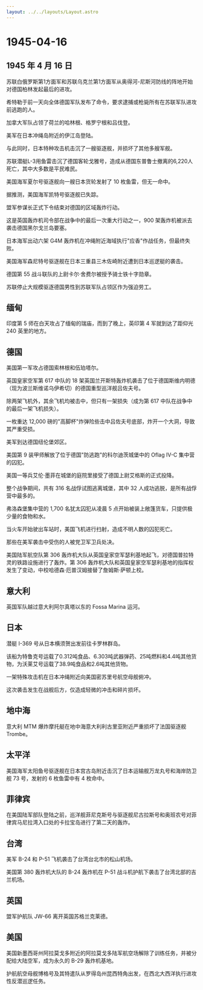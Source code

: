 ```yaml
---
layout: ../../layouts/Layout.astro
---
```


# 1945-04-16

## 1945 年 4 月 16 日

苏联白俄罗斯第1方面军和苏联乌克兰第1方面军从奥得河-尼斯河防线的阵地开始对德国柏林发起最后的进攻。

希特勒于前一天向全体德国军队发布了命令，要求逮捕或枪毙所有在苏联军队进攻前逃跑的人。

加拿大军队占领了荷兰的哈林根、格罗宁根和吕伐登。

美军在日本冲绳岛附近的伊江岛登陆。

与此同时，日本特种攻击机击沉了一艘驱逐舰，并损坏了其他多艘军舰。

苏联潜艇L-3用鱼雷击沉了德国客轮戈雅号，造成从德国东普鲁士撤离的6,220人死亡，其中大多数是平民难民。

美国海军夏尔号驱逐舰向一艘日本货轮发射了 10 枚鱼雷，但无一命中。

据推测，美国海军凯特号驱逐舰已失踪。

盟军参谋长正式下令结束对德国的区域轰炸行动。

这是英国轰炸机司令部在战争中的最后一次重大行动之一，900
架轰炸机被派去袭击德国黑尔戈兰岛要塞。

日本海军出动六架 G4M
轰炸机在冲绳附近海域执行"应香"作战任务，但最终失败。

美国海军森尼特号驱逐舰在日本三重县三木佐崎附近遭到日本巡逻艇的袭击。

德国第 55 战斗联队的上尉卡尔·舍费尔被授予骑士铁十字勋章。

苏联停止大规模驱逐德国男性到苏联军队占领区作为强迫劳工。

## 缅甸

印度第 5 师在白天攻占了缅甸的瑞庙，而到了晚上，英印第 4 军就到达了距仰光
240 英里的地方。

## 德国

美国第一军攻占德国索林根和伍珀塔尔。

英国皇家空军第 617 中队的 18
架英国兰开斯特轰炸机袭击了位于德国斯维内明德（现为波兰斯维诺乌伊希切）的德国重型巡洋舰吕佐夫号。

除两架飞机外，其余飞机均被击中，但只有一架损失（成为第 617
中队在战争中的最后一架飞机损失）。

一枚重达 12,000
磅的"高脚杯"炸弹险些击中吕佐夫号底部，炸开一个大洞，导致其严重受损。

美军到达德国纽伦堡郊区。

美国第 9 装甲师解放了位于德国"防逃跑"的科尔迪茨城堡中的 Oflag IV-C
集中营的囚犯。

美国一等兵艾伦·墨菲在城堡的庭院里接受了德国上尉艾格斯的正式投降。

整个战争期间，共有 316 名战俘试图逃离城堡，其中 32
人成功逃脱，是所有战俘营中最多的。

弗洛森堡集中营的 1,700 名犹太囚犯从凌晨 5
点开始被装上敞篷货车，只提供极少量的食物和水。

当火车开始驶出车站时，美国飞机进行扫射，造成不明人数的囚犯死亡。

那些在美军袭击中受伤的人被党卫军卫兵处决。

美国陆军航空队第 306
轰炸机大队从英国皇家空军瑟利基地起飞，对德国普拉特灵的铁路设施进行了轰炸。第
306
轰炸机大队和英国皇家空军瑟利基地的指挥权发生了变动，中校哈德森·厄普汉姆接替了詹姆斯·萨顿上校。

## 意大利

英国军队越过意大利阿尔真塔以东的 Fossa Marina 运河。

## 日本

潜艇 I-369 号从日本横须贺出发前往卡罗林群岛。

该船为特鲁克号运载了0.312吨食品、6.303吨武器弹药、25吨燃料和4.4吨其他货物，为沃莱艾号运载了38.9吨食品和2.6吨其他货物。

一架特殊攻击机在日本冲绳附近向美国密苏里号航空母舰俯冲。

这次袭击发生在战舰后方，仅造成轻微的冲击和碎片损坏。

## 地中海

意大利 MTM 爆炸摩托艇在地中海意大利利古里亚附近严重损坏了法国驱逐舰
Trombe。

## 太平洋

美国海军太阳鱼号驱逐舰在日本宫古岛附近击沉了日本运输舰万龙丸号和海岸防卫舰
73 号，发射的 6 枚鱼雷中有 4 枚命中。

## 菲律宾

在美国陆军部队登陆之前，巡洋舰菲尼克斯号与驱逐舰尼古拉斯号和奥班农号对菲律宾马尼拉湾入口处的卡拉宝岛进行了第二天的轰炸。

## 台湾

美军 B-24 和 P-51 飞机袭击了台湾台北市的松山机场。

美国第 380 轰炸机大队的 B-24 轰炸机在 P-51
战斗机护航下袭击了台湾北部的吉兰机场。

## 英国

盟军护航队 JW-66 离开英国苏格兰克莱德。

## 美国

美国新墨西哥州阿拉莫戈多附近的阿拉莫戈多陆军航空场解除了训练任务，并被分配给大陆空军，成为永久的
B-29 轰炸机基地。

护航航空母舰博格号及其特遣队从罗得岛州昆西特角出发，在西北大西洋执行进攻性反潜巡逻任务。